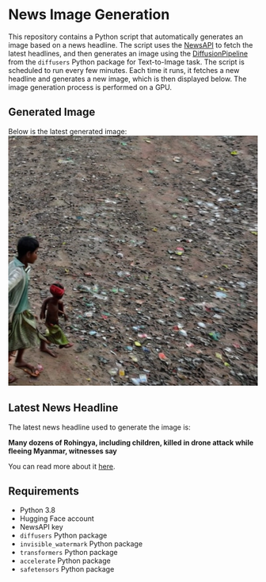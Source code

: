 # News Image Generation
This repository contains a Python script that automatically generates an image based on a news headline. The script uses the [NewsAPI](https://newsapi.org/) to fetch the latest headlines, and then generates an image using the [DiffusionPipeline](https://github.com/huggingface/diffusers) from the `diffusers` Python package for Text-to-Image task.
The script is scheduled to run every few minutes. Each time it runs, it fetches a new headline and generates a new image, which is then displayed below. The image generation process is performed on a GPU.

## Generated Image
Below is the latest generated image:
![Generated Image](image.png)

## Latest News Headline
The latest news headline used to generate the image is:

**Many dozens of Rohingya, including children, killed in drone attack while fleeing Myanmar, witnesses say**

You can read more about it [here](https://news.google.com/rss/articles/CBMixwFBVV95cUxOQWo2dVFLdEdvSzVuc1ItWE5ZWi1yaUpZZHFSZmlvWUV5VHJUYldiSWM1TFREX0JpMW5SNHMzNXhIRjlaMUladnFPR2wyRDU2cFBURHNteDhxQ1FjUE5vU1Q5TXEyZFJoRGJRaEcyVmJmVzM1LXdZSnNDSkw3UEs0OTdnNl9DQzc2TVlSd1RibThrUmNTX3RXckR3cmxfaU54eVllaUl4TUplQXlUbVgtbG1Sd0QtSUcxQWFGaDNBeDlwZ2l5VEZR?oc=5).

## Requirements
- Python 3.8
- Hugging Face account
- NewsAPI key
- `diffusers` Python package
- `invisible_watermark` Python package
- `transformers` Python package
- `accelerate` Python package
- `safetensors` Python package
